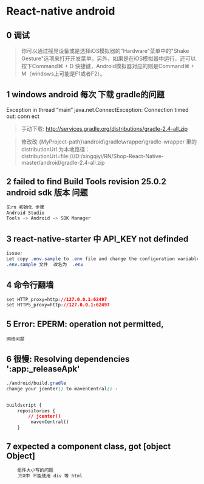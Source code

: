 # React-native  android


## 0 调试

>你可以通过摇晃设备或是选择iOS模拟器的"Hardware"菜单中的"Shake Gesture"选项来打开开发菜单。另外，如果是在iOS模拟器中运行，还可以按下Command⌘ + D 快捷键，Android模拟器对应的则是Command⌘ + M（windows上可能是F1或者F2）。

## 1  windows android 每次  下载 gradle的问题

Exception in thread “main” java.net.ConnectException: Connection timed out: conn
ect

> 手动下载:
http://services.gradle.org/distributions/gradle-2.4-all.zip

> 修改改 {MyProject-path}\android\gradle\wrapper\gradle-wrapper 里的 distributionUrl 为本地路径：
distributionUrl=file:///D:/xingqiyi/RN/Shop-React-Native-master/android/gradle-2.4-all.zip

## 2    failed to find Build Tools revision 25.0.2    android sdk 版本 问题

```css
见rn 初始化 步骤
Android Studio
Tools -> Android -> SDK Manager
```

## 3 react-native-starter   中  API_KEY not definded

```css
issue:
Let copy .env.sample to .env file and change the configuration variables
.env.sample 文件  改名为  .env
```


## 4  命令行翻墙
```css
set HTTP_proxy=http://127.0.0.1:62497
set HTTPS_proxy=http://127.0.0.1:62497
```



## 5   Error: EPERM: operation not permitted,

```
网络问题
```

## 6  很慢: Resolving dependencies ':app:_releaseApk'

```css
./android/build.gradle
change your jcenter() to mavenCentral() :


buildscript {
    repositories {
        // jcenter()
         mavenCentral()
    }

```


## 7 expected a component class, got [object Object]

```js
    组件大小写的问题
    JSX中 不能使用 div 等 html
```







